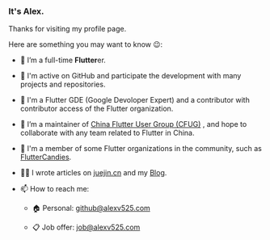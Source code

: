 ### It's Alex.

Thanks for visiting my profile page.

Here are something you may want to know 😉:

- 🌱 I’m a full-time **Flutter**er.

- 🚀 I'm active on GitHub and participate the development with many projects and repositories.

- 🏅 I'm a Flutter GDE (Google Devoloper Expert) and a contributor with contributor access of the Flutter organization.

- 👯 I’m a maintainer of [China Flutter User Group (CFUG)](https://github.com/cfug) , and hope to collaborate with any team related to Flutter in China.

- 🤝 I'm a member of some Flutter organizations in the community, such as [FlutterCandies](https://github.com/fluttercandies).

- ✍🏻 I wrote articles on [juejin.cn](https://juejin.cn/user/606586150596360) and my [Blog](https://blog.alexv525.com/).

- 📫 How to reach me:

  - 🏠 Personal: github@alexv525.com
  
  - 📋 Job offer: job@alexv525.com
